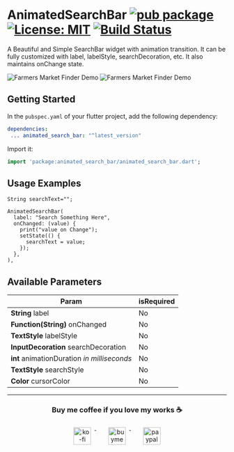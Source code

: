   
# AnimatedSearchBar  [![pub package](https://img.shields.io/pub/v/animated_search_bar.svg)](https://pub.dev/packages/animated_search_bar) [![License: MIT](https://img.shields.io/badge/License-MIT-yellow.svg)](https://opensource.org/licenses/MIT)  [![Build Status](https://travis-ci.com/ukieTux/animated_search_bar.svg?branch=master)](https://travis-ci.com/ukieTux/animated_search_bar)
A Beautiful and Simple SearchBar widget with animation transition. It can be fully customized with label, labelStyle, searchDecoration, etc. It also maintains onChange state.  
  
![Farmers Market Finder Demo](https://github.com/ukieTux/animated_search_bar/blob/master/gifs/app_bar.gif)
![Farmers Market Finder Demo](https://github.com/ukieTux/animated_search_bar/blob/master/gifs/body.gif)
  
## Getting Started  
  
In the `pubspec.yaml` of your flutter project, add the following dependency:  
  
```yaml  
dependencies:  
 ... animated_search_bar: "^latest_version"
 ```  
  
Import it:  
  
```dart  
import 'package:animated_search_bar/animated_search_bar.dart';
```  
  
## Usage Examples  
  
```
String searchText="";

AnimatedSearchBar(  
  label: "Search Something Here",  
  onChanged: (value) {  
    print("value on Change");  
    setState(() {  
      searchText = value;  
    });  
  },  
),
```
  
  
## Available Parameters  
| Param | isRequired |  
|--|--|  
| **String** label | No |  
| **Function(String)** onChanged | No |  
| **TextStyle** labelStyle | No |  
| **InputDecoration** searchDecoration | No |  
| **int** animationDuration *in milliseconds* | No |  
| **TextStyle** searchStyle  | No |  
| **Color** cursorColor| No |
  
---  

<h3 align="center">Buy me coffee if you love my works ☕️</h3>  
<p align="center">  
  <a href="https://ko-fi.com/ukietux" target="_blank">  
    <img src="https://help.ko-fi.com/system/photos/3604/0095/9793/logo_circle.png" alt="ko-fi" style="vertical-align:top; margin:8px" height="40">  
  </a>&nbsp;&nbsp;&nbsp;&nbsp;  
  <a href="https://www.buymeacoffee.com/ukieTux" target="_blank">  
    <img src="https://www.buymeacoffee.com/assets/img/guidelines/download-assets-sm-2.svg" alt="buymeacoffe" style="vertical-align:top; margin:8px" height="40">  
  </a>&nbsp;&nbsp;&nbsp;&nbsp;  
  <a href="https://paypal.me/ukieTux" target="_blank">  
    <img src="https://blog.zoom.us/wp-content/uploads/2019/08/paypal.png" alt="paypal" style="vertical-align:top; margin:8px" height="40">  
  </a>  
</p>  
<br><br>